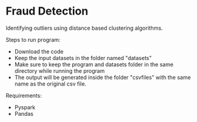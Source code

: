 #   Fraud Detection
Identifying outliers using distance based clustering algorithms.

Steps to run program:
- Download the code
- Keep the input datasets in the folder named "datasets"
- Make sure to keep the program and datasets folder in the same directory while running the program
- The output will be generated inside the folder "csvfiles" with the same name as the original csv file.

Requirements:
- Pyspark
- Pandas
